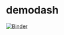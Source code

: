 # demodash

[![Binder](https://mybinder.org/badge_logo.svg)](https://mybinder.org/v2/gh/mm1995614/demodash/HEAD?urlpath=voila%2Frender%2FCovid+Dashboard.ipynb)
